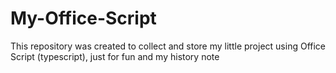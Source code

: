 # My-Office-Script

This repository was created to collect and store my little project using Office Script (typescript), just for fun and my history note
